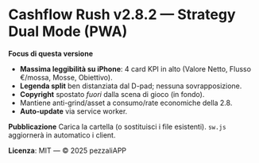 # Cashflow Rush v2.8.2 — Strategy Dual Mode (PWA)

**Focus di questa versione**
- **Massima leggibilità su iPhone**: 4 card KPI in alto (Valore Netto, Flusso €/mossa, Mosse, Obiettivo).
- **Legenda split** ben distanziata dal D-pad; nessuna sovrapposizione.
- **Copyright** spostato *fuori* dalla scena di gioco (in fondo).
- Mantiene anti-grind/asset a consumo/rate economiche della 2.8.
- **Auto-update** via service worker.

**Pubblicazione**
Carica la cartella (o sostituisci i file esistenti). `sw.js` aggiornerà in automatico i client.

**Licenza**: MIT — © 2025 pezzaliAPP
